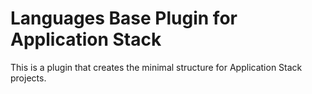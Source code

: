 # Languages Base Plugin for Application Stack

This is a plugin that creates the minimal structure for Application Stack projects.
